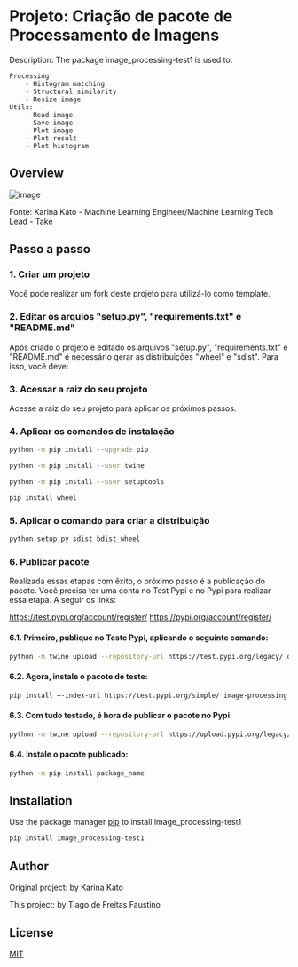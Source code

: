 # Projeto: Criação de pacote de Processamento de Imagens

Description: The package image_processing-test1 is used to:
>
	Processing:
		- Histogram matching
		- Structural similarity
		- Resize image
	Utils:
		- Read image
		- Save image
		- Plot image
		- Plot result
		- Plot histogram

## Overview

![image](https://user-images.githubusercontent.com/53586684/192152925-fc3e9713-f07a-4bf9-befb-828fd46e7c0d.png)

Fonte: Karina Kato - Machine Learning Engineer/Machine Learning Tech Lead - Take

## Passo a passo
### 1. Criar um projeto
Você pode realizar um fork deste projeto para utilizá-lo como template.

### 2. Editar os arquios "setup.py", "requirements.txt" e "README.md"
Após criado o projeto e editado os arquivos "setup.py", "requirements.txt" e "README.md" é necessário gerar as distribuições "wheel" e "sdist".
Para isso, você deve:

### 3. Acessar a raiz do seu projeto
Acesse a raiz do seu projeto para aplicar os próximos passos.

### 4. Aplicar os comandos de instalação
``` bash
python -m pip install --upgrade pip
```
``` bash
python -m pip install --user twine
```
``` bash
python -m pip install --user setuptools
```
``` bash
pip install wheel
````

### 5. Aplicar o comando para criar a distribuição
``` bash
python setup.py sdist bdist_wheel
```
### 6. Publicar pacote
Realizada essas etapas com êxito, o próximo passo é a publicação do pacote.
Você precisa ter uma conta no Test Pypi e no Pypi para realizar essa etapa. A seguir os links:

https://test.pypi.org/account/register/
https://pypi.org/account/register/

#### 6.1. Primeiro, publique no Teste Pypi, aplicando o seguinte comando:
``` bash
python -m twine upload --repository-url https://test.pypi.org/legacy/ dist/*
```
#### 6.2. Agora, instale o pacote de teste:
```bash
pip install –-index-url https://test.pypi.org/simple/ image-processing
```
#### 6.3. Com tudo testado, é hora de publicar o pacote no Pypi:
```bash
python -m twine upload --repository-url https://upload.pypi.org/legacy/ dist/*
```
#### 6.4. Instale o pacote publicado:
```bash
python -m pip install package_name
```

## Installation

Use the package manager [pip](https://pip.pypa.io/en/stable/) to install image_processing-test1

```bash
pip install image_processing-test1
```

## Author


Original project: by Karina Kato

This project: by Tiago de Freitas Faustino

## License
[MIT](https://choosealicense.com/licenses/mit/)
